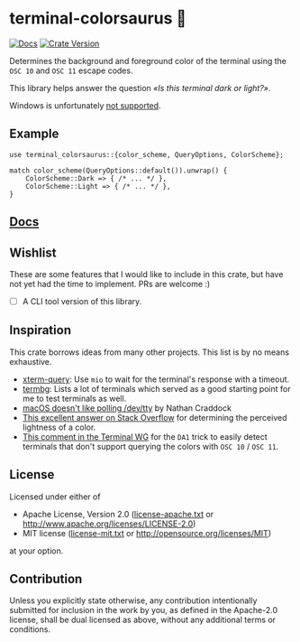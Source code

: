 # terminal-colorsaurus 🦕

[![Docs](https://img.shields.io/docsrs/terminal-colorsaurus/latest)](https://docs.rs/terminal-colorsaurus)
[![Crate Version](https://img.shields.io/crates/v/terminal-colorsaurus)](https://crates.io/crates/terminal-colorsaurus)


Determines the background and foreground color of the terminal
using the `OSC 10` and `OSC 11` escape codes.

This library helps answer the question *«Is this terminal dark or light?»*.

Windows is unfortunately [not supported](./doc/windows.md).

## Example
```rust,no_run
use terminal_colorsaurus::{color_scheme, QueryOptions, ColorScheme};

match color_scheme(QueryOptions::default()).unwrap() {
    ColorScheme::Dark => { /* ... */ },
    ColorScheme::Light => { /* ... */ },
}
```

## [Docs](https://docs.rs/terminal-colorsaurus)

## Wishlist
These are some features that I would like to include in this crate,
but have not yet had the time to implement. PRs are welcome :)

* [ ] A CLI tool version of this library.

## Inspiration
This crate borrows ideas from many other projects. This list is by no means exhaustive.

* [xterm-query]: Use `mio` to wait for the terminal's response with a timeout.
* [termbg]: Lists a lot of terminals which served as a good starting point for me to test terminals as well.
* [macOS doesn't like polling /dev/tty][macos-dev-tty] by Nathan Craddock
* [This excellent answer on Stack Overflow][perceived-lightness] for determining the perceived lightness of a color.
* [This comment in the Terminal WG](https://gitlab.freedesktop.org/terminal-wg/specifications/-/issues/8#note_151381) for the `DA1` trick
  to easily detect terminals that don't support querying the colors with `OSC 10` / `OSC 11`.

## License
Licensed under either of

* Apache License, Version 2.0
  ([license-apache.txt](license-apache.txt) or <http://www.apache.org/licenses/LICENSE-2.0>)
* MIT license
  ([license-mit.txt](license-mit.txt) or <http://opensource.org/licenses/MIT>)

at your option.

## Contribution
Unless you explicitly state otherwise, any contribution intentionally submitted
for inclusion in the work by you, as defined in the Apache-2.0 license, shall be
dual licensed as above, without any additional terms or conditions.

[xterm-query]: https://github.com/Canop/xterm-query
[termbg]: https://github.com/dalance/termbg
[macos-dev-tty]: https://nathancraddock.com/blog/macos-dev-tty-polling/
[perceived-lightness]: https://stackoverflow.com/a/56678483

